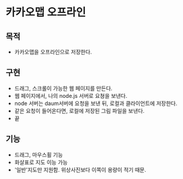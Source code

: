 # 카카오맵 오프라인

## 목적
- 카카오맵을 오프라인으로 저장한다.

## 구현
- 드래그, 스크롤이 가능한 웹 페이지를 만든다.
- 웹 페이지에서, 나의  node.js 서버로 요쳥을 보낸다.
-  node 서버는 daum서버에 요청을 보낸 뒤, 로컬과 클라이언트에 저장한다.
- 같은 요청이 들어온다면, 로컬에 저장된 그림 파일을 보낸다.
- 끝

## 기능
- 드래그, 마우스휠 기능
- 화살표로 지도 이능 가능
- '일반'지도만 지원함. 위상사진보다 이쪽이 용량이 적기 때문.